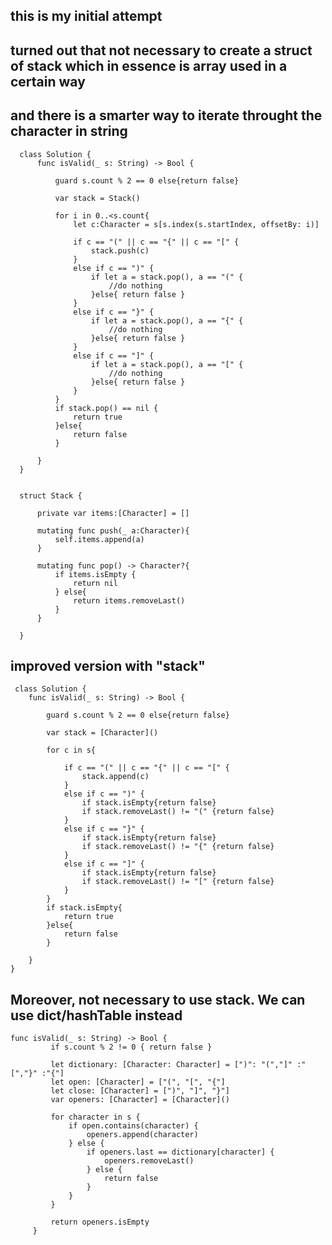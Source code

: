 ## this is my initial attempt 
## turned out that not necessary to create a struct of stack which in essence is array used in a certain way
## and there is a smarter way to iterate throught the character in string

      class Solution {
          func isValid(_ s: String) -> Bool {

              guard s.count % 2 == 0 else{return false}

              var stack = Stack()

              for i in 0..<s.count{
                  let c:Character = s[s.index(s.startIndex, offsetBy: i)]

                  if c == "(" || c == "{" || c == "[" {
                      stack.push(c)
                  }
                  else if c == ")" {
                      if let a = stack.pop(), a == "(" {
                          //do nothing
                      }else{ return false }
                  }
                  else if c == "}" {
                      if let a = stack.pop(), a == "{" {
                          //do nothing
                      }else{ return false }
                  }
                  else if c == "]" {
                      if let a = stack.pop(), a == "[" {
                          //do nothing
                      }else{ return false }
                  }
              }
              if stack.pop() == nil {
                  return true
              }else{
                  return false
              }

          }
      }


      struct Stack {

          private var items:[Character] = []

          mutating func push(_ a:Character){
              self.items.append(a)
          } 

          mutating func pop() -> Character?{
              if items.isEmpty {
                  return nil
              } else{
                  return items.removeLast()
              }
          }

      }
 
 
 ## improved version with "stack"
     class Solution {
        func isValid(_ s: String) -> Bool {

            guard s.count % 2 == 0 else{return false}

            var stack = [Character]()

            for c in s{

                if c == "(" || c == "{" || c == "[" {
                    stack.append(c)
                }
                else if c == ")" {
                    if stack.isEmpty{return false}
                    if stack.removeLast() != "(" {return false}
                }
                else if c == "}" {
                    if stack.isEmpty{return false}
                    if stack.removeLast() != "{" {return false}
                }
                else if c == "]" {
                    if stack.isEmpty{return false}
                    if stack.removeLast() != "[" {return false}
                }
            }
            if stack.isEmpty{
                return true
            }else{
                return false
            }

        }
    }

  
  ## Moreover, not necessary to use stack. We can use dict/hashTable instead
    func isValid(_ s: String) -> Bool {
             if s.count % 2 != 0 { return false }

             let dictionary: [Character: Character] = [")": "(","]" :"[","}" :"{"]
             let open: [Character] = ["(", "[", "{"]
             let close: [Character] = [")", "]", "}"]
             var openers: [Character] = [Character]()

             for character in s { 
                 if open.contains(character) { 
                     openers.append(character)
                 } else { 
                     if openers.last == dictionary[character] { 
                         openers.removeLast()
                     } else { 
                         return false
                     }
                 }
             }

             return openers.isEmpty
         }
  
   

